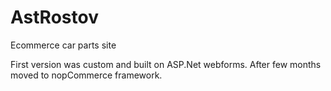 # AstRostov
Ecommerce car parts site 

First version was custom and built on ASP.Net webforms.
After few months moved to nopCommerce framework.
